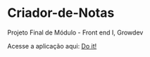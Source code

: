 # Criador-de-Notas

Projeto Final de Módulo - Front end I, Growdev

 Acesse a aplicação aqui: [Do it!](https://abnersuhettdev.github.io/criador-de-notas-)
